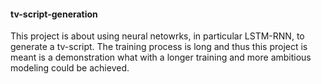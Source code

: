 #### tv-script-generation 

This project is about using neural netowrks, in particular LSTM-RNN, to generate a tv-script. The training process is long and thus this project is meant is a demonstration what with a longer training and more ambitious modeling could be achieved. 
